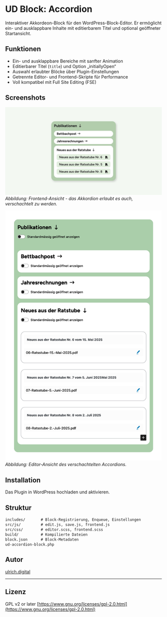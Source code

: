 # UD Block: Accordion

Interaktiver Akkordeon-Block für den WordPress-Block-Editor.
Er ermöglicht ein- und ausklappbare Inhalte mit editierbarem Titel und optional geöffneter Startansicht.

## Funktionen
- Ein- und ausklappbare Bereiche mit sanfter Animation
- Editierbarer Titel (`title`) und Option „initiallyOpen“
- Auswahl erlaubter Blöcke über Plugin-Einstellungen
- Getrennte Editor- und Frontend-Skripte für Performance
- Voll kompatibel mit Full Site Editing (FSE)

## Screenshots

![Frontend-Ansicht](./assets/ud-accordion-block.jpg)
*Abbildung: Frontend-Ansicht - das Akkordion erlaubt es auch, verschachtelt zu werden.*

![Editor-Ansicht](./assets/accordion_versachachtelt_backend.jpg)
*Abbildung: Editor-Ansicht des verschachtelten Accordions.*


## Installation
Das Plugin in WordPress hochladen und aktivieren.

## Struktur
```
includes/       # Block-Registrierung, Enqueue, Einstellungen
src/js/         # edit.js, save.js, frontend.js
src/css/        # editor.scss, frontend.scss
build/          # Kompilierte Dateien
block.json      # Block-Metadaten
ud-accordion-block.php
```

## Autor

[ulrich.digital](https://ulrich.digital)

---

## Lizenz

GPL v2 or later
[https://www.gnu.org/licenses/gpl-2.0.html](https://www.gnu.org/licenses/gpl-2.0.html)

<!--
Interne Verwendung:
Eingesetzt in den Projekten
- illgau.ch
- schule.illgau.ch
- bbzg.ch
-->
